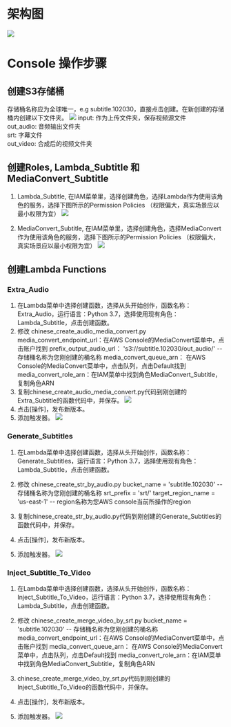 # 架构图
![](./images/architecture.png)
# Console 操作步骤
## 创建S3存储桶
存储桶名称应为全球唯一，e.g subtitle.102030，直接点击创建。在新创建的存储桶内创建以下文件夹。
![](./images/bucket.png)
input: 作为上传文件夹，保存视频源文件  
out_audio: 音频输出文件夹  
srt: 字幕文件  
out_video: 合成后的视频文件夹

## 创建Roles, Lambda_Subtitle 和 MediaConvert_Subtitle
1. Lambda_Subtitle, 在IAM菜单里，选择创建角色，选择Lambda作为使用该角色的服务，选择下图所示的Permission Policies （权限偏大，真实场景应以最小权限为宜）
![](./images/Lambda_Subtitle.png)

2. MediaConvert_Subtitle, 在IAM菜单里，选择创建角色，选择MediaConvert作为使用该角色的服务，选择下图所示的Permission Policies （权限偏大，真实场景应以最小权限为宜）
![](./images/MediaConvert_Subtitle.png)

## 创建Lambda Functions
### Extra_Audio
1. 在Lambda菜单中选择创建函数，选择从头开始创作，函数名称：Extra_Audio，运行语言：Python 3.7，选择使用现有角色：Lambda_Subtitle，点击创建函数。
2. 修改 chinese_create_audio_media_convert.py
media_convert_endpoint_url：在AWS Console的MediaConvert菜单中，点击账户找到
prefix_output_audio_url： 's3://subtitle.102030/out_audio/' -- 存储桶名称为您刚创建的桶名称
media_convert_queue_arn： 在AWS Console的MediaConvert菜单中，点击队列，点击Default找到
media_convert_role_arn：在IAM菜单中找到角色MediaConvert_Subtitle，复制角色ARN
3. 复制chinese_create_audio_media_convert.py代码到刚创建的Extra_Subtitle的函数代码中，并保存。
![](./images/Extra_Audio_Code.png)
4. 点击[操作]，发布新版本。
5. 添加触发器。
![](./images/Lambda_Trigger_Input.png)

### Generate_Subtitles
1. 在Lambda菜单中选择创建函数，选择从头开始创作，函数名称：Generate_Subtitles，运行语言：Python 3.7，选择使用现有角色：Lambda_Subtitle，点击创建函数。
2. 修改 chinese_create_str_by_audio.py
bucket_name = 'subtitle.102030' -- 存储桶名称为您刚创建的桶名称
srt_prefix = 'srt/'
target_region_name = 'us-east-1' -- region名称为您AWS console当前所操作的region

3. 复制chinese_create_str_by_audio.py代码到刚创建的Generate_Subtitles的函数代码中，并保存。
4. 点击[操作]，发布新版本。
5. 添加触发器。
![](./images/Lambda_Trigger_Input_Outaudio.png)

### Inject_Subtitle_To_Video
1. 在Lambda菜单中选择创建函数，选择从头开始创作，函数名称：Inject_Subtitle_To_Video，运行语言：Python 3.7，选择使用现有角色：Lambda_Subtitle，点击创建函数。
2. 修改 chinese_create_merge_video_by_srt.py
bucket_name = 'subtitle.102030' -- 存储桶名称为您刚创建的桶名称
media_convert_endpoint_url：在AWS Console的MediaConvert菜单中，点击账户找到
media_convert_queue_arn： 在AWS Console的MediaConvert菜单中，点击队列，点击Default找到
media_convert_role_arn：在IAM菜单中找到角色MediaConvert_Subtitle，复制角色ARN

3. chinese_create_merge_video_by_srt.py代码到刚创建的Inject_Subtitle_To_Video的函数代码中，并保存。
4. 点击[操作]，发布新版本。
5. 添加触发器。
![](./images/Lambda_Trigger_Input_Srt.png)


